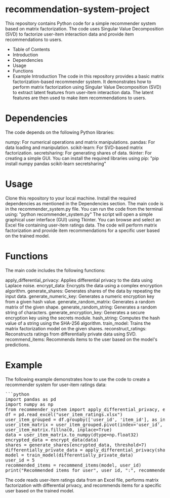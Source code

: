 # recommendation-system-project
This repository contains Python code for a simple recommender system based on matrix factorization. The code uses Singular Value Decomposition (SVD) to factorize user-item interaction data and provide item recommendations to users.

* Table of Contents
* Introduction
* Dependencies
* Usage
* Functions
* Example
Introduction
The code in this repository provides a basic matrix factorization-based recommender system. It demonstrates how to perform matrix factorization using Singular Value Decomposition (SVD) to extract latent features from user-item interaction data. The latent features are then used to make item recommendations to users.

# Dependencies
The code depends on the following Python libraries:

numpy: For numerical operations and matrix manipulations.
pandas: For data loading and manipulation.
scikit-learn: For SVD-based matrix factorization.
secretsharing: For generating shares of data.
tkinter: For creating a simple GUI.
You can install the required libraries using pip:
"pip install numpy pandas scikit-learn secretsharing"

# Usage
Clone this repository to your local machine.
Install the required dependencies as mentioned in the Dependencies section.
The main code is in the recommender_system.py file. You can run the code from the terminal using:
"python recommender_system.py"
The script will open a simple graphical user interface (GUI) using Tkinter. You can browse and select an Excel file containing user-item ratings data.
The code will perform matrix factorization and provide item recommendations for a specific user based on the trained model.

# Functions
The main code includes the following functions:

apply_differential_privacy: Applies differential privacy to the data using Laplace noise.
encrypt_data: Encrypts the data using a complex encryption algorithm.
generate_shares: Generates shares of the data by repeating the input data.
generate_numeric_key: Generates a numeric encryption key from a given hash value.
generate_random_matrix: Generates a random matrix of the given shape.
generate_random_string: Generates a random string of characters.
generate_encryption_key: Generates a secure encryption key using the secrets module.
hash_string: Computes the hash value of a string using the SHA-256 algorithm.
train_model: Trains the matrix factorization model on the given shares.
reconstruct_ratings: Reconstructs ratings from differentially private data using SVD.
recommend_items: Recommends items to the user based on the model's predictions.

# Example
The following example demonstrates how to use the code to create a recommender system for user-item ratings data:
<pre>
```python
import pandas as pd
import numpy as np
from recommender_system import apply_differential_privacy, encrypt_data, generate_shares, train_model, recommend_items
df = pd.read_excel("user_item_ratings.xlsx")
user_item_grouped = df.groupby(['user_id', 'item_id'], as_index=False).mean()
user_item_matrix = user_item_grouped.pivot(index='user_id', columns='item_id', values='rating')
user_item_matrix.fillna(0, inplace=True)
data = user_item_matrix.to_numpy(dtype=np.float32)
encrypted_data = encrypt_data(data)
shares = generate_shares(encrypted_data, threshold=7)
differentially_private_data = apply_differential_privacy(shares, epsilon=0.1)
model = train_model(differentially_private_data)
user_id = 5
recommended_items = recommend_items(model, user_id)
print("Recommended items for user", user_id, ":", recommended_items)
</pre>

The code reads user-item ratings data from an Excel file, performs matrix factorization with differential privacy, and recommends items for a specific user based on the trained model.
